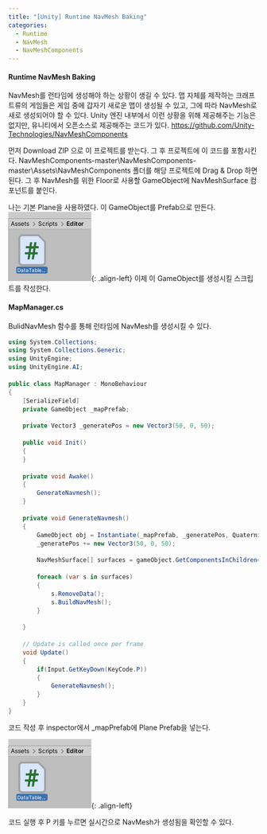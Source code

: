 ```yaml
---
title: "[Unity] Runtime NavMesh Baking"
categories:
  - Runtime
  - NavMesh
  - NavMeshComponents
---
```


#### Runtime NavMesh Baking
NavMesh를 런타임에 생성해야 하는 상황이 생길 수 있다.
맵 자체를 제작하는 크래프트류의 게임들은 게임 중에 갑자기 새로운 맵이 생성될 수 있고,
그에 따라 NavMesh로 새로 생성되어야 할 수 있다.
Unity 엔진 내부에서 이런 상황을 위해 제공해주는 기능은 없지만, 
유니티에서 오픈소스로 제공해주는 코드가 있다. 
https://github.com/Unity-Technologies/NavMeshComponents

먼저 Download ZIP 으로  이 프로젝트를 받는다.
그 후 프로젝트에 이 코드를 포함시킨다.
NavMeshComponents-master\NavMeshComponents-master\Assets\NavMeshComponents 폴더를 해당 프로젝트에 Drag & Drop 하면 된다.
그 후 NavMesh를 위한 Floor로 사용할 GameObject에 NavMeshSurface 컴포넌트를 붙인다.

나는 기본 Plane을 사용하였다.
이 GameObject를 Prefab으로 만든다.
![image-center](/assets/images/unity-editor-customize-script-position.png){: .align-left}
이제 이 GameObject를 생성시킬 스크립트를 작성한다.



#### MapManager.cs
BulidNavMesh 함수를 통해 런타임에 NavMesh를 생성시킬 수 있다.
```c#
using System.Collections;
using System.Collections.Generic;
using UnityEngine;
using UnityEngine.AI;

public class MapManager : MonoBehaviour
{
	[SerializeField]
	private GameObject _mapPrefab;

	private Vector3 _generatePos = new Vector3(50, 0, 50);

	public void Init()
	{
	}

    private void Awake()
	{
		GenerateNavmesh();
	}

	private void GenerateNavmesh()
	{
		GameObject obj = Instantiate(_mapPrefab, _generatePos, Quaternion.identity, transform);
		_generatePos += new Vector3(50, 0, 50);

		NavMeshSurface[] surfaces = gameObject.GetComponentsInChildren<NavMeshSurface>();

		foreach (var s in surfaces)
		{
			s.RemoveData();
			s.BuildNavMesh();
		}
		
	}

	// Update is called once per frame
	void Update()
    {
        if(Input.GetKeyDown(KeyCode.P))
		{
			GenerateNavmesh();
		}
    }
}
```

코드 작성 후 inspector에서 _mapPrefab에 Plane Prefab을 넣는다.

![image-center](/assets/images/unity-editor-customize-script-position.png){: .align-left}


코드 실행 후 P 키를 누르면 실시간으로 NavMesh가 생성됨을 확인할 수 있다.

